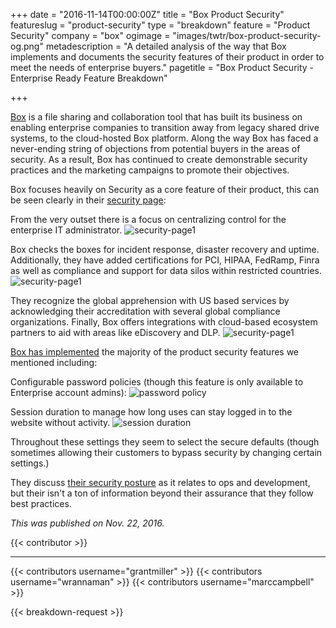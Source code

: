 +++
date = "2016-11-14T00:00:00Z"
title = "Box Product Security"
featureslug = "product-security"
type = "breakdown"
feature = "Product Security"
company = "box"
ogimage = "images/twtr/box-product-security-og.png"
metadescription = "A detailed analysis of the way that Box implements and documents the security features of their product in order to meet the needs of enterprise buyers."
pagetitle = "Box Product Security - Enterprise Ready Feature Breakdown"

+++

[Box](https://box.com) is a file sharing and collaboration tool that has built its business on enabling enterprise companies to transition away from legacy shared drive systems, to the cloud-hosted Box platform. Along the way Box has faced a never-ending string of objections from potential buyers in the areas of security. As a result, Box has continued to create demonstrable security practices and the marketing campaigns to promote their objectives.

Box focuses heavily on Security as a core feature of their product, this can be seen clearly in their [security page](https://box.com/security):

From the very outset there is a focus on centralizing control for the enterprise IT administrator.
![security-page1](/box/images/box-security-home.png)

Box checks the boxes for incident response, disaster recovery and uptime. Additionally, they have added certifications for PCI, HIPAA, FedRamp, Finra as well as compliance and support for data silos within restricted countries.
![security-page1](/box/images/box-security-home2.png)

They recognize the global apprehension with US based services by acknowledging their accreditation with several global compliance organizations. Finally, Box offers integrations with cloud-based ecosystem partners to aid with areas like eDiscovery and DLP.
![security-page1](/box/images/box-security-home3.png)

[Box has implemented](https://community.box.com/t5/For-Admins/What-Security-Settings-Can-I-Enforce-For-My-Users/ta-p/205) the majority of the product security features we mentioned including:

Configurable password policies (though this feature is only available to Enterprise account admins):
![password policy](/box/images/box-password-policy.png)

Session duration to manage how long uses can stay logged in to the website without activity.
![session duration](/box/images/sesssion-duration.png)

Throughout these settings they seem to select the secure defaults (though sometimes allowing their customers to bypass security by changing certain settings.)

They discuss [their security posture](http://www.slideshare.net/BoxHQ/box-security-whitepaper) as it relates to ops and development, but their isn't a ton of information beyond their assurance that they follow best practices.

*This was published on Nov. 22, 2016.*

{{< contributor >}}

----
{{< contributors username="grantmiller" >}}
{{< contributors username="wrannaman" >}}
{{< contributors username="marccampbell" >}}

{{< breakdown-request >}}
